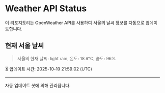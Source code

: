 
# Weather API Status

이 리포지토리는 OpenWeather API를 사용하여 서울의 날씨 정보를 자동으로 업데이트합니다.

## 현재 서울 날씨
> 서울의 현재 날씨: light rain, 온도: 18.6°C, 습도: 96%

⏳ 업데이트 시간: 2025-10-10 21:59:02 (UTC)

---
자동 업데이트 봇에 의해 관리됩니다.
